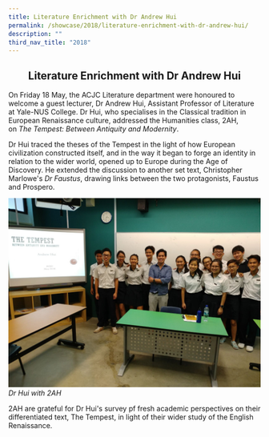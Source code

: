 ```yaml
---
title: Literature Enrichment with Dr Andrew Hui
permalink: /showcase/2018/literature-enrichment-with-dr-andrew-hui/
description: ""
third_nav_title: "2018"
---
```

## <center> Literature Enrichment with Dr Andrew Hui </center>

On Friday 18 May, the ACJC Literature department were honoured to welcome a guest lecturer, Dr Andrew Hui, Assistant Professor of Literature at Yale-NUS College. Dr Hui, who specialises in the Classical tradition in European Renaissance culture, addressed the Humanities class, 2AH, on&nbsp;_The Tempest: Between Antiquity and Modernity_.

  

Dr Hui traced the theses of the Tempest in the light of how European civilization constructed itself, and in the way it began to forge an identity in relation to the wider world, opened up to Europe during the Age of Discovery. He extended the discussion to another set text, Christopher Marlowe's&nbsp;_Dr Faustus_, drawing links between the two protagonists, Faustus and Prospero.

![](/images/WhatsApp%20Image%202018%2005-11%20at%20160916.jpeg)
_Dr Hui with 2AH_

2AH are grateful for Dr Hui's survey pf fresh academic perspectives on their differentiated text, The Tempest, in light of their wider study of the English Renaissance.